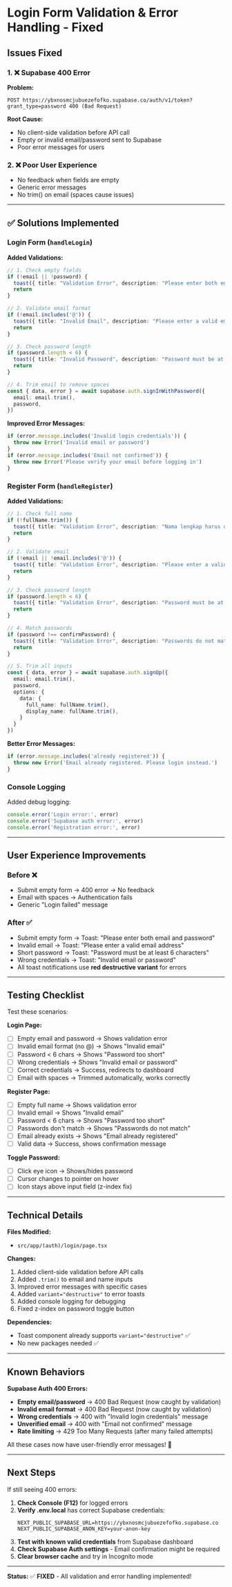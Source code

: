 # Login Form Validation & Error Handling - Fixed

## Issues Fixed

### 1. ❌ Supabase 400 Error
**Problem:** 
```
POST https://ybxnosmcjubuezefofko.supabase.co/auth/v1/token?grant_type=password 400 (Bad Request)
```

**Root Cause:**
- No client-side validation before API call
- Empty or invalid email/password sent to Supabase
- Poor error messages for users

### 2. ❌ Poor User Experience
- No feedback when fields are empty
- Generic error messages
- No trim() on email (spaces cause issues)

---

## ✅ Solutions Implemented

### Login Form (`handleLogin`)

**Added Validations:**
```typescript
// 1. Check empty fields
if (!email || !password) {
  toast({ title: "Validation Error", description: "Please enter both email and password", variant: "destructive" })
  return
}

// 2. Validate email format
if (!email.includes('@')) {
  toast({ title: "Invalid Email", description: "Please enter a valid email address", variant: "destructive" })
  return
}

// 3. Check password length
if (password.length < 6) {
  toast({ title: "Invalid Password", description: "Password must be at least 6 characters", variant: "destructive" })
  return
}

// 4. Trim email to remove spaces
const { data, error } = await supabase.auth.signInWithPassword({
  email: email.trim(),
  password,
})
```

**Improved Error Messages:**
```typescript
if (error.message.includes('Invalid login credentials')) {
  throw new Error('Invalid email or password')
}
if (error.message.includes('Email not confirmed')) {
  throw new Error('Please verify your email before logging in')
}
```

### Register Form (`handleRegister`)

**Added Validations:**
```typescript
// 1. Check full name
if (!fullName.trim()) {
  toast({ title: "Validation Error", description: "Nama lengkap harus diisi", variant: "destructive" })
  return
}

// 2. Validate email
if (!email || !email.includes('@')) {
  toast({ title: "Validation Error", description: "Please enter a valid email address", variant: "destructive" })
  return
}

// 3. Check password length
if (password.length < 6) {
  toast({ title: "Validation Error", description: "Password must be at least 6 characters", variant: "destructive" })
  return
}

// 4. Match passwords
if (password !== confirmPassword) {
  toast({ title: "Validation Error", description: "Passwords do not match", variant: "destructive" })
  return
}

// 5. Trim all inputs
const { data, error } = await supabase.auth.signUp({
  email: email.trim(),
  password,
  options: {
    data: {
      full_name: fullName.trim(),
      display_name: fullName.trim(),
    }
  }
})
```

**Better Error Messages:**
```typescript
if (error.message.includes('already registered')) {
  throw new Error('Email already registered. Please login instead.')
}
```

### Console Logging
Added debug logging:
```typescript
console.error('Login error:', error)
console.error('Supabase auth error:', error)
console.error('Registration error:', error)
```

---

## User Experience Improvements

### Before ❌
- Submit empty form → 400 error → No feedback
- Email with spaces → Authentication fails
- Generic "Login failed" message

### After ✅
- Submit empty form → Toast: "Please enter both email and password"
- Invalid email → Toast: "Please enter a valid email address"
- Short password → Toast: "Password must be at least 6 characters"
- Wrong credentials → Toast: "Invalid email or password"
- All toast notifications use **red destructive variant** for errors

---

## Testing Checklist

Test these scenarios:

**Login Page:**
- [ ] Empty email and password → Shows validation error
- [ ] Invalid email format (no @) → Shows "Invalid email"
- [ ] Password < 6 chars → Shows "Password too short"
- [ ] Wrong credentials → Shows "Invalid email or password"
- [ ] Correct credentials → Success, redirects to dashboard
- [ ] Email with spaces → Trimmed automatically, works correctly

**Register Page:**
- [ ] Empty full name → Shows validation error
- [ ] Invalid email → Shows "Invalid email"
- [ ] Password < 6 chars → Shows "Password too short"
- [ ] Passwords don't match → Shows "Passwords do not match"
- [ ] Email already exists → Shows "Email already registered"
- [ ] Valid data → Success, shows confirmation message

**Toggle Password:**
- [ ] Click eye icon → Shows/hides password
- [ ] Cursor changes to pointer on hover
- [ ] Icon stays above input field (z-index fix)

---

## Technical Details

**Files Modified:**
- `src/app/(auth)/login/page.tsx`

**Changes:**
1. Added client-side validation before API calls
2. Added `.trim()` to email and name inputs
3. Improved error messages with specific cases
4. Added `variant="destructive"` to error toasts
5. Added console logging for debugging
6. Fixed z-index on password toggle button

**Dependencies:**
- Toast component already supports `variant="destructive"` ✅
- No new packages needed ✅

---

## Known Behaviors

**Supabase Auth 400 Errors:**
- **Empty email/password** → 400 Bad Request (now caught by validation)
- **Invalid email format** → 400 Bad Request (now caught by validation)
- **Wrong credentials** → 400 with "Invalid login credentials" message
- **Unverified email** → 400 with "Email not confirmed" message
- **Rate limiting** → 429 Too Many Requests (after many failed attempts)

All these cases now have user-friendly error messages! 🎉

---

## Next Steps

If still seeing 400 errors:

1. **Check Console (F12)** for logged errors
2. **Verify .env.local** has correct Supabase credentials:
   ```
   NEXT_PUBLIC_SUPABASE_URL=https://ybxnosmcjubuezefofko.supabase.co
   NEXT_PUBLIC_SUPABASE_ANON_KEY=your-anon-key
   ```
3. **Test with known valid credentials** from Supabase dashboard
4. **Check Supabase Auth settings** - Email confirmation might be required
5. **Clear browser cache** and try in Incognito mode

---

**Status:** ✅ **FIXED** - All validation and error handling implemented!
